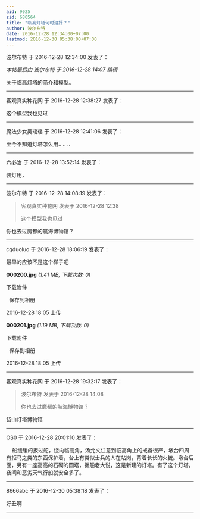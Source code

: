 ```yaml
---
aid: 9025
zid: 680564
title: "临高灯塔何时建好？"
author: 波尔布特
date: 2016-12-28 12:34:00+07:00
lastmod: 2016-12-30 05:38:00+07:00
---
```


波尔布特 于 2016-12-28 12:34:00 发表了：

_本帖最后由 波尔布特 于 2016-12-28 14:07 编辑_

关于临高灯塔的简介和模型。

---

客观真实种花网 于 2016-12-28 12:38:27 发表了：

这个模型我也见过

---

魔法少女吴瑶瑶 于 2016-12-28 12:41:06 发表了：

至今不知道灯塔怎么用.. .. ..

---

六必治 于 2016-12-28 13:52:14 发表了：

装灯用，

---

波尔布特 于 2016-12-28 14:08:19 发表了：

> 客观真实种花网 发表于 2016-12-28 12:38
>
> 这个模型我也见过

你也去过魔都的航海博物馆？

---

cqduoluo 于 2016-12-28 18:06:19 发表了：

最早的应该不是这个样子吧

**000200.jpg** _(1.41 MB, 下载次数: 0)_

下载附件

&nbsp;
保存到相册

2016-12-28 18:05 上传

**000201.jpg** _(1.19 MB, 下载次数: 0)_

下载附件

&nbsp;
保存到相册

2016-12-28 18:05 上传

---

客观真实种花网 于 2016-12-28 19:32:17 发表了：

> 波尔布特 发表于 2016-12-28 14:08
>
> 你也去过魔都的航海博物馆？

岱山灯塔博物馆

---

OS0 于 2016-12-28 20:01:10 发表了：

&nbsp; &nbsp; 船缓缓的扳过舵，绕向临高角，汤允文注意到临高角上的戒备很严，墩台四周有拒马之类的东西保护着，台上有类似士兵的人在站岗，背着长长的火铳。墩台后面，另有一座高高的石砌的圆塔，据船老大说，这是新建的灯塔。有了这个灯塔，夜间和恶劣天气行船就安全多了。

---

8666abc 于 2016-12-30 05:38:18 发表了：

好丑啊

---
